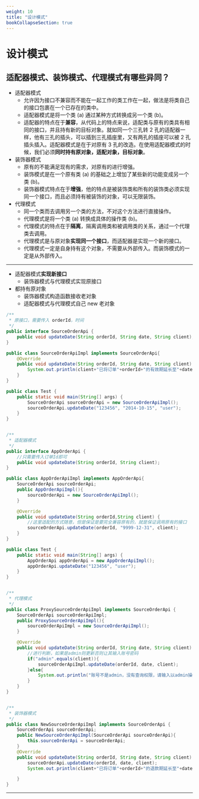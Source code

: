 ```yaml
---
weight: 10
title: "设计模式"
bookCollapseSection: true
---
```


# 设计模式

## 适配器模式、装饰模式、代理模式有哪些异同？

- 适配器模式
  - 允许因为接口不兼容而不能在一起工作的类工作在一起，做法是将类自己的接口包裹在一个已存在的类中。
  - 适配器模式是将一个类 (a) 通过某种方式转换成另一个类 (b)。
  - 适配器的特点在于**兼容**，从代码上的特点来说，适配类与原有的类具有相同的接口，并且持有新的目标对象。就如同一个三孔转 2 孔的适配器一样，他有三孔的插头，可以插到三孔插座里，又有两孔的插座可以被 2 孔插头插入。适配器模式是在于对原有 3 孔的改造。在使用适配器模式的时候，我们必须**同时持有原对象，适配对象，目标对象**。
- 装饰器模式
  - 原有的不能满足现有的需求，对原有的进行增强。
  - 装饰模式是在一个原有类 (a) 的基础之上增加了某些新的功能变成另一个类 (b)。
  - 装饰器模式特点在于**增强**，他的特点是被装饰类和所有的装饰类必须实现同一个接口，而且必须持有被装饰的对象，可以无限装饰。
- 代理模式
  - 同一个类而去调用另一个类的方法，不对这个方法进行直接操作。
  - 代理模式是将一个类 (a) 转换成具体的操作类 (b)。
  - 代理模式的特点在于**隔离**，隔离调用类和被调用类的关系，通过一个代理类去调用。
  - 代理模式是与原对象**实现同一个接口**，而适配器是实现一个新的接口。
  - 代理模式一定是自身持有这个对象，不需要从外部传入。而装饰模式的一定是从外部传入。

---

- 适配器模式**实现新接口**
  - 装饰器模式与代理模式实现原接口
- 都持有原对象
  - 装饰器模式构造函数接收老对象
  - 适配器模式与代理模式自己 new 老对象

```java
/**
 * 原接口，需要传入 orderId，时间
 */
public interface SourceOrderApi {
    public void updateDate(String orderId, String date, String client);
}

public class SourceOrderApiImpl implements SourceOrderApi{
    @Override
    public void updateDate(String orderId, String date, String client) {
        System.out.println(client+"已将订单"+orderId+"的有效期延长至"+date);
    }
}

public class Test {
    public static void main(String[] args) {
        SourceOrderApi sourceOrderApi = new SourceOrderApiImpl();
        sourceOrderApi.updateDate("123456", "2014-10-15", "user");
    }
}


/**
 * 适配器模式
 */
public interface AppOrderApi {
    //只需要传入订单Id即可
    public void updateDate(String orderId, String client);
}

public class AppOrderApiImpl implements AppOrderApi{
    SourceOrderApi sourceOrderApi;
    public AppOrderApiImpl(){
        sourceOrderApi = new SourceOrderApiImpl();
    }

    @Override
    public void updateDate(String orderId,String client) {
        //这里适配的方式随意，但是保证是要完全兼容原有的，就是保证调用原有的接口
        sourceOrderApi.updateDate(orderId, "9999-12-31", client);
    }
}

public class Test {
    public static void main(String[] args) {
        AppOrderApi appOrderApi = new AppOrderApiImpl();
        appOrderApi.updateDate("123456", "user");
    }
}


/**
 * 代理模式
 */
public class ProxySourceOrderApiImpl implements SourceOrderApi {
    SourceOrderApi sourceOrderApiImpl;
    public ProxySourceOrderApiImpl(){
        sourceOrderApiImpl = new SourceOrderApiImpl();
    }

    @Override
    public void updateDate(String orderId, String date, String client) {
        //进行判断，如果是admin则更新否则让其输入账号密码
        if("admin".equals(client)){
            sourceOrderApiImpl.updateDate(orderId, date, client);
        }else{
            System.out.println("账号不是admin，没有查询权限，请输入以admin操作");
        }
    }
}


/**
 * 装饰器模式
 */
public class NewSourceOrderApiImpl implements SourceOrderApi {
    SourceOrderApi sourceOrderApi;
    public NewSourceOrderApiImpl(SourceOrderApi sourceOrderApi){
        this.sourceOrderApi = sourceOrderApi;
    }
    @Override
    public void updateDate(String orderId, String date, String client) {
        sourceOrderApi.updateDate(orderId, date, client);
        System.out.println(client+"已将订单"+orderId+"的退款期延长至"+date);

    }
}
```

---
